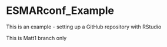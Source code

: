 # ESMARconf_Example
This is an example - setting up a GitHub repository with RStudio

This is Matt1 branch only

